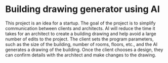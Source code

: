 # Building drawing generator using AI
This project is an idea for a startup. The goal of the project is to simplify communication between clients and architects. AI will reduce the time it takes for an architect to create a building drawing and help avoid a large number of edits to the project.
The client sets the program parameters, such as the size of the building, number of rooms, floors, etc., and the AI generates a drawing of the building. Once the client chooses a design, they can confirm details with the architect and make changes to the drawing.